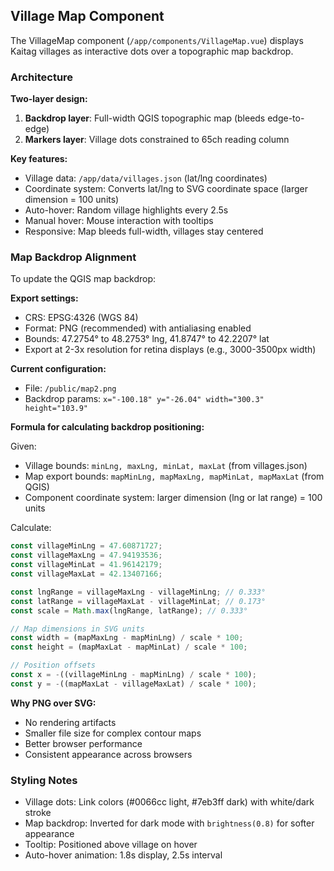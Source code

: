 ## Village Map Component

The VillageMap component (`/app/components/VillageMap.vue`) displays Kaitag villages as interactive dots over a topographic map backdrop.

### Architecture

**Two-layer design:**
1. **Backdrop layer**: Full-width QGIS topographic map (bleeds edge-to-edge)
2. **Markers layer**: Village dots constrained to 65ch reading column

**Key features:**
- Village data: `/app/data/villages.json` (lat/lng coordinates)
- Coordinate system: Converts lat/lng to SVG coordinate space (larger dimension = 100 units)
- Auto-hover: Random village highlights every 2.5s
- Manual hover: Mouse interaction with tooltips
- Responsive: Map bleeds full-width, villages stay centered

### Map Backdrop Alignment

To update the QGIS map backdrop:

**Export settings:**
- CRS: EPSG:4326 (WGS 84)
- Format: PNG (recommended) with antialiasing enabled
- Bounds: 47.2754° to 48.2753° lng, 41.8747° to 42.2207° lat
- Export at 2-3x resolution for retina displays (e.g., 3000-3500px width)

**Current configuration:**
- File: `/public/map2.png`
- Backdrop params: `x="-100.18" y="-26.04" width="300.3" height="103.9"`

**Formula for calculating backdrop positioning:**

Given:
- Village bounds: `minLng, maxLng, minLat, maxLat` (from villages.json)
- Map export bounds: `mapMinLng, mapMaxLng, mapMinLat, mapMaxLat` (from QGIS)
- Component coordinate system: larger dimension (lng or lat range) = 100 units

Calculate:
```javascript
const villageMinLng = 47.60871727;
const villageMaxLng = 47.94193536;
const villageMinLat = 41.96142179;
const villageMaxLat = 42.13407166;

const lngRange = villageMaxLng - villageMinLng; // 0.333°
const latRange = villageMaxLat - villageMinLat; // 0.173°
const scale = Math.max(lngRange, latRange); // 0.333°

// Map dimensions in SVG units
const width = (mapMaxLng - mapMinLng) / scale * 100;
const height = (mapMaxLat - mapMinLat) / scale * 100;

// Position offsets
const x = -((villageMinLng - mapMinLng) / scale * 100);
const y = -((mapMaxLat - villageMaxLat) / scale * 100);
```

**Why PNG over SVG:**
- No rendering artifacts
- Smaller file size for complex contour maps
- Better browser performance
- Consistent appearance across browsers

### Styling Notes

- Village dots: Link colors (#0066cc light, #7eb3ff dark) with white/dark stroke
- Map backdrop: Inverted for dark mode with `brightness(0.8)` for softer appearance
- Tooltip: Positioned above village on hover
- Auto-hover animation: 1.8s display, 2.5s interval
